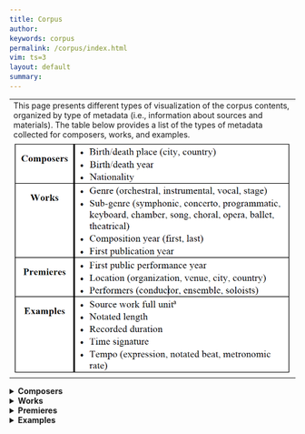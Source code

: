 ```yaml
---
title: Corpus
author: 
keywords: corpus
permalink: /corpus/index.html
vim: ts=3
layout: default
summary: 
---
```



<table>
<tbody>

   <tr>
    <td class="topalign" colspan="2">This page presents different types of visualization of the corpus contents, organized by type of metadata (i.e., information about sources and materials). The table below provides a list of the types of metadata collected for composers, works, and examples. </td>
  </tr>
  <tr>
    <td class="topalign" colspan="2"><img width="800" src="/corpus/Metadata Table.png"></td>
  </tr>
</tbody>
</table>


<details markdown="1">
<summary style="display:list-item !important"><b>Composers</b></summary>
<table>
<tbody>
  <tr>
    <td class="centeralign" colspan="2"><b>Timeline of Composers by Birth Year</b></td>
  </tr>
  <tr>
    <td class="topalign" colspan="2"><img width="800" src="/corpus/Timeline of Composers by Birth Year graph.png"></td>
  </tr>

  <tr>
    <td class="centeralign"><b>Birth Region or Country</b></td>
    <td class="centeralign"><b>Death Region or Country</b></td>
  </tr>
  <tr>
    <td class="topalign"><img width="385" src="/corpus/Birth Region or Country.png"></td>
    <td class="topalign"><img width="385" src="/corpus/Death Region or Country.png"></td>
  </tr>
</tbody>
</table>
</details>

<details markdown="1">
<summary style="display:list-item !important"><b>Works</b></summary>
<table>
<tbody>
  <tr>
    <td class="centeralign" colspan="2"><b>Works by Composer</b></td>
  </tr>
  <tr>
    <td class="topalign" colspan="2"><img width="800" src="/corpus/Works by Composer cloud.png"></td>
  </tr>

  <tr>
    <td class="centeralign" colspan="2"><b>Works & Examples</b></td>
  </tr>
  <tr>
    <td class="topalign" colspan="2"><img width="800" src="/corpus/Works _ Examples graph.png"></td>
  </tr>
   
  <tr>
    <td class="centeralign" colspan="2"><b>Composition Year by Decade</b></td>
  </tr>
  <tr>
    <td class="topalign" colspan="2"><img width="800" src="/corpus/Composition Year by Decade table _ graph.png"></td>
  </tr>  
  
  <tr>
    <td class="centeralign"><b>Genre Percentage Distribution</b></td>
    <td class="centeralign"><b>Sub-genre Percentage Distribution</b></td>
  </tr>
  <tr>
    <td class="topalign"><img width="385" src="/corpus/Genre Percentage Distribution graph.png"></td>
    <td class="topalign"><img width="385" src="/corpus/Sub-genre Percentage Distribution graph.png"></td>
  </tr>
</tbody>
</table>
</details>

<details markdown="1">
<summary style="display:list-item !important"><b>Premieres</b></summary>
<table>
<tbody>
  <tr>
    <td class="centeralign" colspan="2"><b>Premieres Location</b></td>
  </tr>
  <tr>
    <td class="topalign" colspan="2"><img width="800" src="/corpus/Premieres Location list.png"></td>
  </tr>
  
  <tr>
    <td class="centeralign"><b>Ensembles</b></td>
    <td class="centeralign"><b>Conductors</b></td>
  </tr>
  <tr>
    <td class="topalign"><img width="385" src="/corpus/Ensembles cloud.png"></td>
    <td class="topalign"><img width="385" src="/corpus/Conductors cloud.png"></td>
  </tr>
   
  <tr>
    <td class="centeralign" colspan="2"><b>Soloists</b></td>
  </tr>
  <tr>
    <td class="topalign" colspan="2"><img width="800" src="/corpus/Soloists cloud.png"></td>
  </tr>  
</tbody>
</table>
</details>

<details markdown="1">
<summary style="display:list-item !important"><b>Examples</b></summary>
<table>
<tbody>
  <tr>
    <td class="centeralign"><b>Examples by Composers</b></td>
    <td class="centeralign"><b>Length of Examples by Composer</b></td>
  </tr>
  <tr>
    <td class="topalign"><img width="385" src="/corpus/Examples by Composers cloud.png"></td>
    <td class="topalign"><img width="385" src="/corpus/Length of Examples by Composer graph.png"></td>
  </tr>

  <tr>
    <td class="centeralign"><b>Full Unit Start Tempo</b></td>
    <td class="centeralign"><b>Example Start Tempo</b></td>
  </tr>
  <tr>
    <td class="topalign"><img width="385" src="/corpus/Full Unit Start Tempo cloud.png"></td>
    <td class="topalign"><img width="385" src="/corpus/Example Start Tempo cloud.png"></td>
  </tr>  
  
  <tr>
    <td class="centeralign" colspan="2"><b>Start Time Signatures by Type</b></td>
  </tr>
  <tr>
    <td class="topalign" colspan="2"><img width="800" src="/corpus/Start Time Signatures by Type graph.png"></td>
  </tr>  
  
  <tr>
    <td class="centeralign"><b>Time Signatures Frequency (RDS)</b></td>
    <td class="centeralign"><b>Time Signatures Frequency (TDS)</b></td>
  </tr>
  <tr>
    <td class="topalign"><img width="385" src="/corpus/Time Signatures Frequency graph (RDS).png"></td>
    <td class="topalign"><img width="385" src="/corpus/Time Signatures Frequency graph (TDS).png"></td>
  </tr>
  
  <tr>
    <td class="centeralign"><b>Polymetric Time Signatures (RDS)</b></td>
    <td class="centeralign"><b>Polymetric Time Signatures (TDS)</b></td>
  </tr>
  <tr>
    <td class="topalign"><img width="385" src="/corpus/Polymetric Time Signatures (RDS-2) chart.png"></td>
    <td class="topalign"><img width="385" src="/corpus/Polymetric Time Signatures (TDS-16) chart.png"></td>
  </tr>
</tbody>
</table>
</details>
